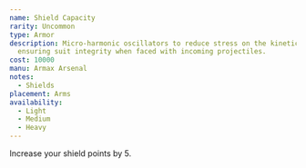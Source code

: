 ```yaml
---
name: Shield Capacity
rarity: Uncommon
type: Armor
description: Micro-harmonic oscillators to reduce stress on the kinetic barriers
  ensuring suit integrity when faced with incoming projectiles.
cost: 10000
manu: Armax Arsenal
notes:
  - Shields
placement: Arms
availability:
  - Light
  - Medium
  - Heavy
---
```

Increase your shield points by 5.

